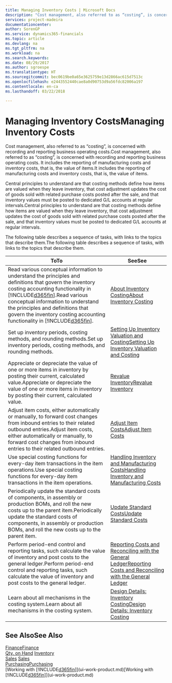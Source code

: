 ```yaml
---
title: Managing Inventory Costs | Microsoft Docs
description: "Cost management, also referred to as “costing”, is concerned with recording and reporting business operating costs. It includes the reporting of manufacturing costs and inventory costs, that is, the value of items."
services: project-madeira
documentationcenter: 
author: SorenGP
ms.service: dynamics365-financials
ms.topic: article
ms.devlang: na
ms.tgt_pltfrm: na
ms.workload: na
ms.search.keywords: 
ms.date: 08/29/2017
ms.author: sgroespe
ms.translationtype: HT
ms.sourcegitcommit: bec0619be0a65e3625759e13d2866ac615d7513c
ms.openlocfilehash: e2443552440cae8a0d90753d9a56fdc82006a197
ms.contentlocale: en-ca
ms.lasthandoff: 03/22/2018

---
```

# <a name="managing-inventory-costs"></a><span data-ttu-id="9186e-104">Managing Inventory Costs</span><span class="sxs-lookup"><span data-stu-id="9186e-104">Managing Inventory Costs</span></span>
<span data-ttu-id="9186e-105">Cost management, also referred to as “costing”, is concerned with recording and reporting business operating costs.</span><span class="sxs-lookup"><span data-stu-id="9186e-105">Cost management, also referred to as “costing”, is concerned with recording and reporting business operating costs.</span></span> <span data-ttu-id="9186e-106">It includes the reporting of manufacturing costs and inventory costs, that is, the value of items.</span><span class="sxs-lookup"><span data-stu-id="9186e-106">It includes the reporting of manufacturing costs and inventory costs, that is, the value of items.</span></span>   

<span data-ttu-id="9186e-107">Central principles to understand are that costing methods define how items are valued when they leave inventory, that cost adjustment updates the cost of goods sold with related purchase costs posted after the sale, and that inventory values must be posted to dedicated G/L accounts at regular intervals.</span><span class="sxs-lookup"><span data-stu-id="9186e-107">Central principles to understand are that costing methods define how items are valued when they leave inventory, that cost adjustment updates the cost of goods sold with related purchase costs posted after the sale, and that inventory values must be posted to dedicated G/L accounts at regular intervals.</span></span>

<span data-ttu-id="9186e-108">The following table describes a sequence of tasks, with links to the topics that describe them.</span><span class="sxs-lookup"><span data-stu-id="9186e-108">The following table describes a sequence of tasks, with links to the topics that describe them.</span></span>

|<span data-ttu-id="9186e-109">**To**</span><span class="sxs-lookup"><span data-stu-id="9186e-109">**To**</span></span>|<span data-ttu-id="9186e-110">**See**</span><span class="sxs-lookup"><span data-stu-id="9186e-110">**See**</span></span>|  
|------------|-------------|  
|<span data-ttu-id="9186e-111">Read various conceptual information to understand the principles and definitions that govern the inventory costing accounting functionality in [!INCLUDE[d365fin](includes/d365fin_md.md)].</span><span class="sxs-lookup"><span data-stu-id="9186e-111">Read various conceptual information to understand the principles and definitions that govern the inventory costing accounting functionality in [!INCLUDE[d365fin](includes/d365fin_md.md)].</span></span>|[<span data-ttu-id="9186e-112">About Inventory Costing</span><span class="sxs-lookup"><span data-stu-id="9186e-112">About Inventory Costing</span></span>](finance-learn-about-costing.md)|  
|<span data-ttu-id="9186e-113">Set up inventory periods, costing methods, and rounding methods.</span><span class="sxs-lookup"><span data-stu-id="9186e-113">Set up inventory periods, costing methods, and rounding methods.</span></span>|[<span data-ttu-id="9186e-114">Setting Up Inventory Valuation and Costing</span><span class="sxs-lookup"><span data-stu-id="9186e-114">Setting Up Inventory Valuation and Costing</span></span>](finance-set-up-inventory-valuation-and-costing.md)|
|<span data-ttu-id="9186e-115">Appreciate or depreciate the value of one or more items in inventory by posting their current, calculated value.</span><span class="sxs-lookup"><span data-stu-id="9186e-115">Appreciate or depreciate the value of one or more items in inventory by posting their current, calculated value.</span></span>|[<span data-ttu-id="9186e-116">Revalue Inventory</span><span class="sxs-lookup"><span data-stu-id="9186e-116">Revalue Inventory</span></span>](inventory-how-revalue-inventory.md)|
|<span data-ttu-id="9186e-117">Adjust item costs, either automatically or manually, to forward cost changes from inbound entries to their related outbound entries.</span><span class="sxs-lookup"><span data-stu-id="9186e-117">Adjust item costs, either automatically or manually, to forward cost changes from inbound entries to their related outbound entries.</span></span>|[<span data-ttu-id="9186e-118">Adjust Item Costs</span><span class="sxs-lookup"><span data-stu-id="9186e-118">Adjust Item Costs</span></span>](inventory-how-adjust-item-costs.md)|
|<span data-ttu-id="9186e-119">Use special costing functions for every-day item transactions in the item operations.</span><span class="sxs-lookup"><span data-stu-id="9186e-119">Use special costing functions for every-day item transactions in the item operations.</span></span>|[<span data-ttu-id="9186e-120">Handling Inventory and Manufacturing Costs</span><span class="sxs-lookup"><span data-stu-id="9186e-120">Handling Inventory and Manufacturing Costs</span></span>](finance-handle-inventory-and-manufacturing-costs.md)|  
|<span data-ttu-id="9186e-121">Periodically update the standard costs of components, in assembly or production BOMs, and roll the new costs up to the parent item.</span><span class="sxs-lookup"><span data-stu-id="9186e-121">Periodically update the standard costs of components, in assembly or production BOMs, and roll the new costs up to the parent item.</span></span>|[<span data-ttu-id="9186e-122">Update Standard Costs</span><span class="sxs-lookup"><span data-stu-id="9186e-122">Update Standard Costs</span></span>](finance-how-to-update-standard-costs.md)|
|<span data-ttu-id="9186e-123">Perform period-end control and reporting tasks, such calculate the value of inventory and post costs to the general ledger.</span><span class="sxs-lookup"><span data-stu-id="9186e-123">Perform period-end control and reporting tasks, such calculate the value of inventory and post costs to the general ledger.</span></span>|[<span data-ttu-id="9186e-124">Reporting Costs and Reconciling with the General Ledger</span><span class="sxs-lookup"><span data-stu-id="9186e-124">Reporting Costs and Reconciling with the General Ledger</span></span>](finance-report-costs-and-reconcile-with-the-general-ledger.md)|  
|<span data-ttu-id="9186e-125">Learn about all mechanisms in the costing system.</span><span class="sxs-lookup"><span data-stu-id="9186e-125">Learn about all mechanisms in the costing system.</span></span>|[<span data-ttu-id="9186e-126">Design Details: Inventory Costing</span><span class="sxs-lookup"><span data-stu-id="9186e-126">Design Details: Inventory Costing</span></span>](design-details-inventory-costing.md)|  

## <a name="see-also"></a><span data-ttu-id="9186e-127">See Also</span><span class="sxs-lookup"><span data-stu-id="9186e-127">See Also</span></span>  
 [<span data-ttu-id="9186e-128">Finance</span><span class="sxs-lookup"><span data-stu-id="9186e-128">Finance</span></span>](finance.md)  
 <span data-ttu-id="9186e-129">[Qty. on Hand](inventory-manage-inventory.md) </span><span class="sxs-lookup"><span data-stu-id="9186e-129">[Inventory](inventory-manage-inventory.md) </span></span>  
 <span data-ttu-id="9186e-130">[Sales](sales-manage-sales.md) </span><span class="sxs-lookup"><span data-stu-id="9186e-130">[Sales](sales-manage-sales.md) </span></span>  
 [<span data-ttu-id="9186e-131">Purchasing</span><span class="sxs-lookup"><span data-stu-id="9186e-131">Purchasing</span></span>](purchasing-manage-purchasing.md)  
 <span data-ttu-id="9186e-132">[Working with [!INCLUDE[d365fin](includes/d365fin_md.md)]](ui-work-product.md)</span><span class="sxs-lookup"><span data-stu-id="9186e-132">[Working with [!INCLUDE[d365fin](includes/d365fin_md.md)]](ui-work-product.md)</span></span>

